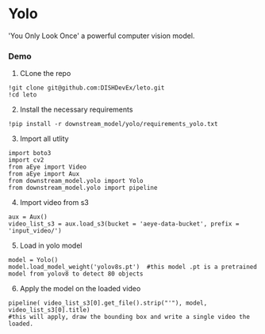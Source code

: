 # Yolo

'You Only Look Once' a powerful computer vision model.

### **Demo**

1. CLone the repo

```console
!git clone git@github.com:DISHDevEx/leto.git
!cd leto
```

2. Install the necessary requirements

```console
!pip install -r downstream_model/yolo/requirements_yolo.txt
```

3. Import all utlity

```console
import boto3
import cv2
from aEye import Video
from aEye import Aux
from downstream_model.yolo import Yolo
from downstream_model.yolo import pipeline
```

4. Import video from s3

```console
aux = Aux()
video_list_s3 = aux.load_s3(bucket = 'aeye-data-bucket', prefix = 'input_video/')
```

5. Load in yolo model

```console
model = Yolo()
model.load_model_weight('yolov8s.pt')  #this model .pt is a pretrained model from yolov8 to detect 80 objects
```

6. Apply the model on the loaded video

```console
pipeline( video_list_s3[0].get_file().strip("'"), model, video_list_s3[0].title)
#this will apply, draw the bounding box and write a single video the loaded.
```
